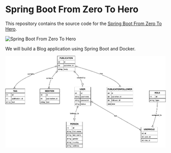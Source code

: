 # Spring Boot From Zero To Hero

This repository contains the source code for the [Spring Boot From Zero To Hero](https://www.youtube.com/watch?v=Yi6NTOwGbTM).

![Spring Boot From Zero To Hero](docs/youtube-thumbnail.png)

We will build a Blog application using Spring Boot and Docker.

![Blog DB Schema Desing](docs/DB_Desing_Blog.png)